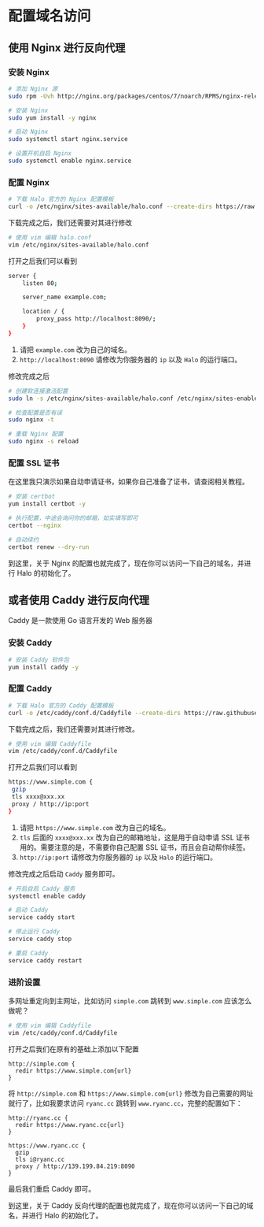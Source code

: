 # 配置域名访问

## 使用 Nginx 进行反向代理

### 安装 Nginx

```bash
# 添加 Nginx 源
sudo rpm -Uvh http://nginx.org/packages/centos/7/noarch/RPMS/nginx-release-centos-7-0.el7.ngx.noarch.rpm

# 安装 Nginx
sudo yum install -y nginx

# 启动 Nginx
sudo systemctl start nginx.service

# 设置开机自启 Nginx
sudo systemctl enable nginx.service
```

### 配置 Nginx

```bash
# 下载 Halo 官方的 Nginx 配置模板
curl -o /etc/nginx/sites-available/halo.conf --create-dirs https://raw.githubusercontent.com/halo-dev/halo-common/master/nginx.conf
```

下载完成之后，我们还需要对其进行修改

```bash
# 使用 vim 编辑 halo.conf
vim /etc/nginx/sites-available/halo.conf
```

打开之后我们可以看到

```bash
server {
    listen 80;

    server_name example.com;

    location / {
        proxy_pass http://localhost:8090/;
    }
}
```

1. 请把 `example.com` 改为自己的域名。
2. `http://localhost:8090` 请修改为你服务器的 `ip` 以及 `Halo` 的运行端口。

修改完成之后

```bash
# 创建软连接激活配置
sudo ln -s /etc/nginx/sites-available/halo.conf /etc/nginx/sites-enabled/

# 检查配置是否有误
sudo nginx -t

# 重载 Nginx 配置
sudo nginx -s reload
```

### 配置 SSL 证书

在这里我只演示如果自动申请证书，如果你自己准备了证书，请查阅相关教程。

```bash
# 安装 certbot
yum install certbot -y

# 执行配置，中途会询问你的邮箱，如实填写即可
certbot --nginx

# 自动续约
certbot renew --dry-run
```

到这里，关于 Nginx 的配置也就完成了，现在你可以访问一下自己的域名，并进行 Halo 的初始化了。

## 或者使用 Caddy 进行反向代理

Caddy 是一款使用 Go 语言开发的 Web 服务器

### 安装 Caddy

```bash
# 安装 Caddy 软件包
yum install caddy -y
```

### 配置 Caddy

```bash
# 下载 Halo 官方的 Caddy 配置模板
curl -o /etc/caddy/conf.d/Caddyfile --create-dirs https://raw.githubusercontent.com/halo-dev/halo-common/master/Caddyfile
```

下载完成之后，我们还需要对其进行修改。

```bash
# 使用 vim 编辑 Caddyfile
vim /etc/caddy/conf.d/Caddyfile
```

打开之后我们可以看到

```bash
https://www.simple.com {
 gzip
 tls xxxx@xxx.xx
 proxy / http://ip:port
}
```

1. 请把 `https://www.simple.com` 改为自己的域名。
2. `tls` 后面的 `xxxx@xxx.xx` 改为自己的邮箱地址，这是用于自动申请 SSL 证书用的。需要注意的是，不需要你自己配置 SSL 证书，而且会自动帮你续签。
3. `http://ip:port` 请修改为你服务器的 `ip` 以及 `Halo` 的运行端口。

修改完成之后启动 `Caddy` 服务即可。

```bash
# 开启自启 Caddy 服务
systemctl enable caddy

# 启动 Caddy
service caddy start

# 停止运行 Caddy
service caddy stop

# 重启 Caddy
service caddy restart
```

### 进阶设置

多网址重定向到主网址，比如访问 `simple.com` 跳转到 `www.simple.com` 应该怎么做呢？

```bash
# 使用 vim 编辑 Caddyfile
vim /etc/caddy/conf.d/Caddyfile
```

打开之后我们在原有的基础上添加以下配置

```nginx
http://simple.com {
  redir https://www.simple.com{url}
}
```

将 `http://simple.com` 和 `https://www.simple.com{url}` 修改为自己需要的网址就行了，比如我要求访问 `ryanc.cc` 跳转到 `www.ryanc.cc`，完整的配置如下：

```nginx
http://ryanc.cc {
  redir https://www.ryanc.cc{url}
}

https://www.ryanc.cc {
  gzip
  tls i@ryanc.cc
  proxy / http://139.199.84.219:8090
}
```

最后我们重启 Caddy 即可。

到这里，关于 Caddy 反向代理的配置也就完成了，现在你可以访问一下自己的域名，并进行 Halo 的初始化了。